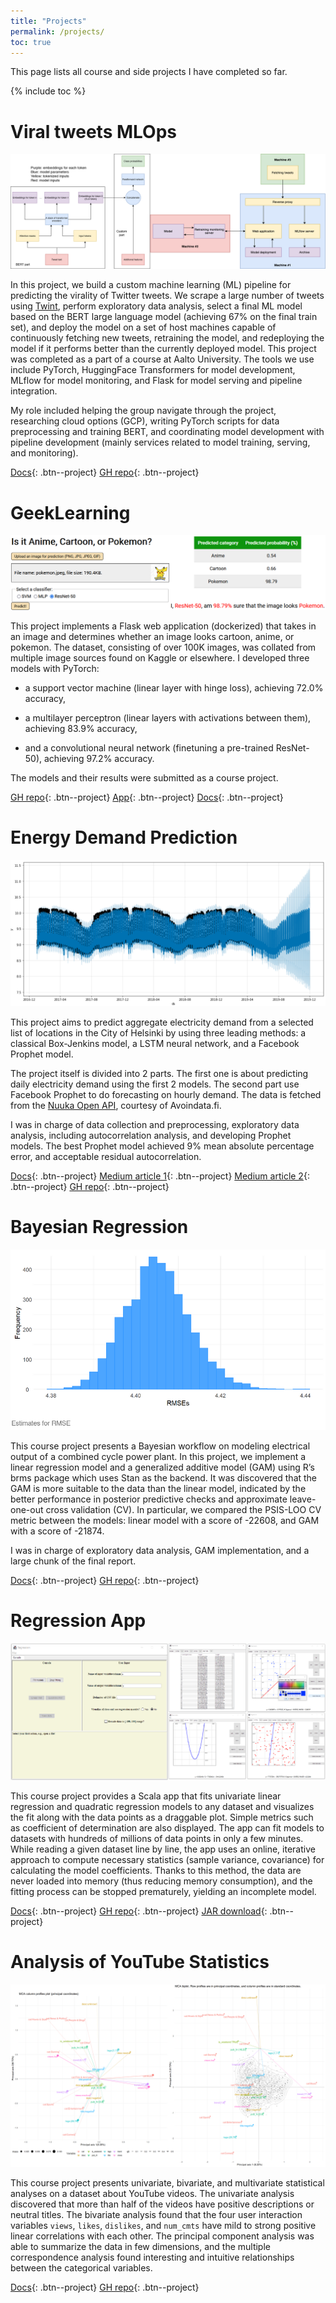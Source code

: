 ```yaml
---
title: "Projects"
permalink: /projects/
toc: true
---
```


This page lists all course and side projects I have completed so far.

{% include toc %}

# Viral tweets MLOps

![](/images/projects/viral_tweets.png)

In this project, we build a custom machine learning (ML) pipeline for predicting the virality of Twitter tweets.
We scrape a large number of tweets using [Twint](https://github.com/twintproject/twint), perform exploratory data analysis,
select a final ML model based on the BERT large language model (achieving 67% on the final train set),
and deploy the model on a set of host machines capable of continuously fetching new tweets, retraining the model,
and redeploying the model if it performs better than the currently deployed model.
This project was completed as a part of a course at Aalto University.
The tools we use include PyTorch, HuggingFace Transformers for model development,
MLflow for model monitoring, and Flask for model serving and pipeline integration.

My role included helping the group navigate through the project, researching cloud options (GCP),
writing PyTorch scripts for data preprocessing and training BERT,
and coordinating model development with pipeline development (mainly services related to model training, serving, and monitoring).

[Docs](https://sonalexle.github.io/viral-tweets/){: .btn--project} [GH repo](https://github.com/sonalexle/viral-tweets){: .btn--project}

# GeekLearning

![](/images/projects/geeklearning.png)

This project implements a Flask web application (dockerized) that takes in an image
and determines whether an image looks cartoon, anime, or pokemon.
The dataset, consisting of over 100K images, was collated from multiple image sources found on Kaggle or elsewhere.
I developed three models with PyTorch:

* a support vector machine (linear layer with hinge loss), achieving 72.0% accuracy,

* a multilayer perceptron (linear layers with activations between them), achieving 83.9% accuracy,

* and a convolutional neural network (finetuning a pre-trained ResNet-50), achieving 97.2% accuracy.

The models and their results were submitted as a course project.

[GH repo](https://github.com/sonalexle/GeekLearning){: .btn--project} [App](https://geeklearning.herokuapp.com){: .btn--project} [Docs](https://github.com/sonalexle/GeekLearning/blob/main/docs/report.pdf){: .btn--project}

# Energy Demand Prediction

![](/images/projects/energy.png)

This project aims to predict aggregate electricity demand from a selected list of locations in the City of Helsinki by using three leading methods: a classical Box-Jenkins model, a LSTM neural network, and a Facebook Prophet model.

The project itself is divided into 2 parts. The first one is about predicting daily electricity demand using the first 2 models. The second part use Facebook Prophet to do forecasting on hourly demand. The data is fetched from the [Nuuka Open API](https://helsinki-openapi.nuuka.cloud/swagger/index.html), courtesy of Avoindata.fi.

I was in charge of data collection and preprocessing, exploratory data analysis, including autocorrelation analysis, and developing Prophet models. The best Prophet model achieved 9% mean absolute percentage error, and acceptable residual autocorrelation.

[Docs](https://quan-possible.github.io/energy-demand-prediction/){: .btn--project} [Medium article 1](https://towardsdatascience.com/end-to-end-time-series-analysis-and-forecasting-a-trio-of-sarimax-lstm-and-prophet-part-1-306367e57db8){: .btn--project} [Medium article 2](https://medium.com/@minhsonle199/end-to-end-time-series-analysis-and-forecasting-a-trio-of-sarimax-lstm-and-prophet-part-2-4ca0046073ab){: .btn--project} [GH repo](https://github.com/quan-possible/energy-demand-prediction){: .btn--project}

# Bayesian Regression

![](/images/projects/bayesianregression.png)

This course project presents a Bayesian workflow on modeling electrical output of a combined cycle power plant.
In this project, we implement a linear regression model and a generalized additive model (GAM)
using R’s brms package which uses Stan as the backend.
It was discovered that the GAM is more suitable to the data than the linear model,
indicated by the better performance in posterior predictive checks and approximate leave-one-out cross validation (CV).
In particular, we compared the PSIS-LOO CV metric between the models:
linear model with a score of -22608, and GAM with a score of -21874.

I was in charge of exploratory data analysis, GAM implementation, and a large chunk of the final report.

[Docs](https://sonalexle.github.io/BayesianRegression/){: .btn--project} [GH repo](https://github.com/sonalexle/BayesianRegression){: .btn--project}

# Regression App

![](/images/projects/regressionapp.png)

This course project provides a Scala app that fits univariate linear regression and quadratic regression models to any dataset
and visualizes the fit along with the data points as a draggable plot. Simple metrics such as coefficient of determination are also displayed.
The app can fit models to datasets with hundreds of millions of data points in only a few minutes.
While reading a given dataset line by line, the app uses an online, iterative approach to compute necessary statistics (sample variance, covariance) for calculating the model coefficients. Thanks to this method, the data are never loaded into memory (thus reducing memory consumption),
and the fitting process can be stopped prematurely, yielding an incomplete model.

[Docs](https://github.com/sonalexle/RegressionApp/blob/master/regressionapp_document.pdf){: .btn--project} [GH repo](https://github.com/sonalexle/RegressionApp){: .btn--project} [JAR download](https://github.com/sonalexle/RegressionApp/releases/download/v1/RegressionApp.jar){: .btn--project}

# Analysis of YouTube Statistics

![](/images/projects/msaproj.png)

This course project presents univariate, bivariate, and multivariate statistical analyses on a dataset about YouTube videos.
The univariate analysis discovered that more than half of the videos have positive descriptions or neutral titles.
The bivariate analysis found that the four user interaction variables `views`, `likes`, `dislikes`,
and `num_cmts` have mild to strong positive linear correlations with each other.
The principal component analysis was able to summarize the data in few dimensions,
and the multiple correspondence analysis found interesting and intuitive relationships between the categorical variables. 

[Docs](https://sonalexle.github.io/msa-youtube/){: .btn--project} [GH repo](https://github.com/sonalexle/msa-youtube){: .btn--project}
